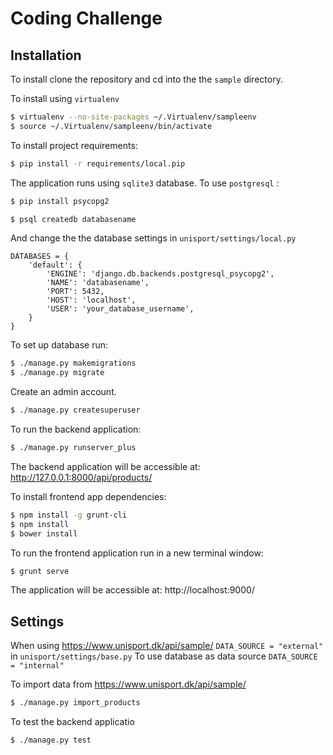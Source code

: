 Coding Challenge
===================

Installation
----------------
To install clone the repository and cd into the the  ``sample`` directory.

To install using `virtualenv`
```sh
$ virtualenv --no-site-packages ~/.Virtualenv/sampleenv
$ source ~/.Virtualenv/sampleenv/bin/activate
```
To install project requirements:
```sh
$ pip install -r requirements/local.pip
```
The application runs using ``sqlite3`` database. To use ``postgresql`` :

```sh
$ pip install psycopg2
```
```sh
$ psql createdb databasename
```
And change the the database settings in
 ``unisport/settings/local.py``
```
DATABASES = {
    'default': {
        'ENGINE': 'django.db.backends.postgresql_psycopg2',
        'NAME': 'databasename',
        'PORT': 5432,
        'HOST': 'localhost',
        'USER': 'your_database_username',
    }
}

```
To set up database run:
```sh
$ ./manage.py makemigrations
$ ./manage.py migrate
```

Create an admin account.
```sh
$ ./manage.py createsuperuser
```

To run the backend application:
```sh
$ ./manage.py runserver_plus
```

The backend application will be accessible at: http://127.0.0.1:8000/api/products/

To install frontend app dependencies:
```sh
$ npm install -g grunt-cli
$ npm install
$ bower install
```

To run the frontend application run in a new terminal window:
```sh
$ grunt serve
```

The application will be accessible at: http://localhost:9000/


Settings
------------

When using https://www.unisport.dk/api/sample/
``DATA_SOURCE = "external"`` in ``unisport/settings/base.py``
To use database as data source ``DATA_SOURCE = "internal"``

To import data from https://www.unisport.dk/api/sample/
```sh
$ ./manage.py import_products
``` 

To test the backend applicatio
```sh
$ ./manage.py test
```
